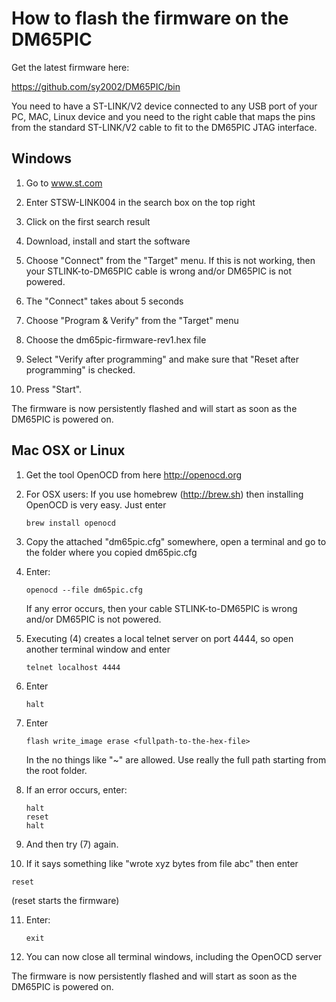 How to flash the firmware on the DM65PIC
========================================

Get the latest firmware here:

https://github.com/sy2002/DM65PIC/bin

You need to have a ST-LINK/V2 device connected to any USB port of your PC,
MAC, Linux device and you need to the right cable that maps the pins from
the standard ST-LINK/V2 cable to fit to the DM65PIC JTAG interface.

Windows
-------

1. Go to www.st.com

2. Enter   STSW-LINK004   in the search box on the top right

3. Click on the first search result

4. Download, install and start the software

5. Choose "Connect" from the "Target" menu. If this is not working,
   then your STLINK-to-DM65PIC cable is wrong and/or DM65PIC is not powered.

6. The "Connect" takes about 5 seconds

7. Choose "Program & Verify" from the "Target" menu

8. Choose the dm65pic-firmware-rev1.hex file

9. Select "Verify after programming" and make sure that "Reset after
   programming" is checked.

10. Press "Start".

The firmware is now persistently flashed and will start as soon
as the DM65PIC is powered on.


Mac OSX or Linux
----------------

1. Get the tool OpenOCD from here http://openocd.org

2. For OSX users: If you use homebrew (http://brew.sh) then installing
   OpenOCD is very easy. Just enter

   `brew install openocd`

3. Copy the attached "dm65pic.cfg" somewhere, open a terminal and go to
   the folder where you copied dm65pic.cfg

4. Enter:

   `openocd --file dm65pic.cfg`

   If any error occurs, then your cable STLINK-to-DM65PIC is wrong and/or
   DM65PIC is not powered.

5. Executing (4) creates a local telnet server on port 4444, so open another
   terminal window and enter

   `telnet localhost 4444`

6. Enter

   `halt`

7. Enter

   `flash write_image erase <fullpath-to-the-hex-file>`

   In the <fullpath-to-the-hex-file> no things like "~" are allowed.
   Use really the full path starting from the root folder.

8. If an error occurs,  enter:

    ```
    halt
    reset
    halt
    ```

9. And then try (7) again.

10. If it says something like "wrote xyz bytes from file abc" then enter

   `reset`

   (reset starts the firmware)

11. Enter:

    `exit`

12. You can now close all terminal windows, including the OpenOCD server


The firmware is now persistently flashed and will start as soon
as the DM65PIC is powered on.

